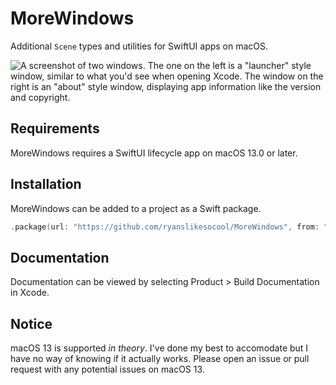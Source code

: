 # MoreWindows
Additional `Scene` types and utilities for SwiftUI apps on macOS.

![A screenshot of two windows.  The one on the left is a "launcher" style window, similar to what you'd see when opening Xcode.  The window on the right is an "about" style window, displaying app information like the version and copyright.](images~/preview.png)

## Requirements
MoreWindows requires a SwiftUI lifecycle app on macOS 13.0 or later.

## Installation
MoreWindows can be added to a project as a Swift package.
```swift
.package(url: "https://github.com/ryanslikesocool/MoreWindows", from: "0.1.0"),
```

## Documentation
Documentation can be viewed by selecting Product > Build Documentation in Xcode.

## Notice
macOS 13 is supported *in theory*.  I've done my best to accomodate but I have no way of knowing if it actually works.  Please open an issue or pull request with any potential issues on macOS 13.
